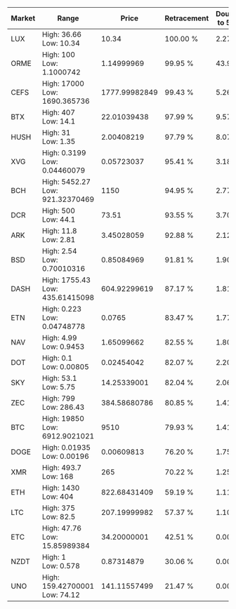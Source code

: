 | Market | Range | Price| Retracement | Doubles to 50% |
| --- | --- | --- | --- | --- |
| LUX | High: 36.66<br />Low: 10.34 | 10.34 | 100.00 % | 2.27 |
| ORME | High: 100<br />Low: 1.1000742 | 1.14999969 | 99.95 % | 43.96 |
| CEFS | High: 17000<br />Low: 1690.365736 | 1777.99982849 | 99.43 % | 5.26 |
| BTX | High: 407<br />Low: 14.1 | 22.01039438 | 97.99 % | 9.57 |
| HUSH | High: 31<br />Low: 1.35 | 2.00408219 | 97.79 % | 8.07 |
| XVG | High: 0.3199<br />Low: 0.04460079 | 0.05723037 | 95.41 % | 3.18 |
| BCH | High: 5452.27<br />Low: 921.32370469 | 1150 | 94.95 % | 2.77 |
| DCR | High: 500<br />Low: 44.1 | 73.51 | 93.55 % | 3.70 |
| ARK | High: 11.8<br />Low: 2.81 | 3.45028059 | 92.88 % | 2.12 |
| BSD | High: 2.54<br />Low: 0.70010316 | 0.85084969 | 91.81 % | 1.90 |
| DASH | High: 1755.43<br />Low: 435.61415098 | 604.92299619 | 87.17 % | 1.81 |
| ETN | High: 0.223<br />Low: 0.04748778 | 0.0765 | 83.47 % | 1.77 |
| NAV | High: 4.99<br />Low: 0.9453 | 1.65099662 | 82.55 % | 1.80 |
| DOT | High: 0.1<br />Low: 0.00805 | 0.02454042 | 82.07 % | 2.20 |
| SKY | High: 53.1<br />Low: 5.75 | 14.25339001 | 82.04 % | 2.06 |
| ZEC | High: 799<br />Low: 286.43 | 384.58680786 | 80.85 % | 1.41 |
| BTC | High: 19850<br />Low: 6912.9021021 | 9510 | 79.93 % | 1.41 |
| DOGE | High: 0.01935<br />Low: 0.00196 | 0.00609813 | 76.20 % | 1.75 |
| XMR | High: 493.7<br />Low: 168 | 265 | 70.22 % | 1.25 |
| ETH | High: 1430<br />Low: 404 | 822.68431409 | 59.19 % | 1.11 |
| LTC | High: 375<br />Low: 82.5 | 207.19999982 | 57.37 % | 1.10 |
| ETC | High: 47.76<br />Low: 15.85989384 | 34.20000001 | 42.51 % | 0.00 |
| NZDT | High: 1<br />Low: 0.578 | 0.87314879 | 30.06 % | 0.00 |
| UNO | High: 159.42700001<br />Low: 74.12 | 141.11557499 | 21.47 % | 0.00 |
